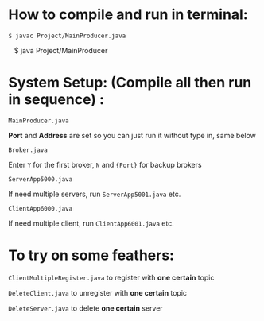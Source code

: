 # How to compile and run in terminal:

    $ javac Project/MainProducer.java
    $ java Project/MainProducer


# System Setup: (Compile all then run in sequence) :
`MainProducer.java`

**Port** and **Address** are set so you can just run it without type in, same below

`Broker.java`

Enter `Y`  for the first broker, `N` and `{Port}` for backup brokers

`ServerApp5000.java`

If need multiple servers, run `ServerApp5001.java` etc.

`ClientApp6000.java`

If need multiple client, run `ClientApp6001.java` etc.

# To try on some feathers:
`ClientMultipleRegister.java` to register with **one certain** topic

`DeleteClient.java` to unregister with **one certain** topic

`DeleteServer.java` to delete **one certain** server

